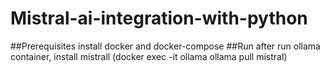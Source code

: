 # Mistral-ai-integration-with-python
##Prerequisites
install docker and docker-compose
##Run
after run ollama container, install mistrall (docker exec -it ollama ollama pull mistral)
